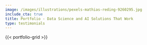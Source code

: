 ```yaml
---
image: /images/illustrations/pexels-mathias-reding-9260295.jpg
include_cta: true
title: Portfolio - Data Science and AI Solutions That Work
type: testimonials
---
```


{{< portfolio-grid >}}

<!-- <script>
$(document).ready(function() {
  // Force portfolio initialization
  setTimeout(function() {
    // Call any portfolio initialization functions here
    // or trigger a window resize to force layout recalculation
    $(window).trigger('resize');
  }, 100);
});
</script> -->